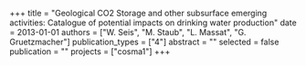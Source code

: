 +++
title = "Geological CO2 Storage and other subsurface emerging activities: Catalogue of potential impacts on drinking water production"
date = 2013-01-01
authors = ["W. Seis", "M. Staub", "L. Massat", "G. Gruetzmacher"]
publication_types = ["4"]
abstract = ""
selected = false
publication = ""
projects = ["cosma1"]
+++

